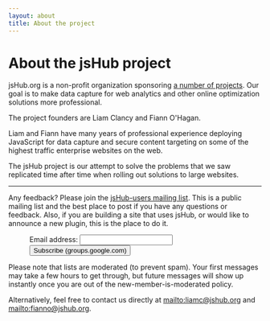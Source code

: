 ```yaml
---
layout: about
title: About the project
---
```


# About the jsHub project #

jsHub.org is a non-profit organization sponsoring [a number of projects](/projects/). Our goal is to make data capture for web analytics and other online optimization solutions more professional.

The project founders are Liam Clancy and Fiann O'Hagan. 

Liam and Fiann have many years of professional experience deploying JavaScript for data capture and secure content targeting on some of the highest traffic enterprise websites on the web. 

The jsHub project is our attempt to solve the problems that we saw replicated time after time when rolling out solutions to large websites.

<hr />

Any feedback? Please join the [jsHub-users mailing list](http://groups.google.com/group/jshub-users/). This is a public mailing list and the best place to post if you have any questions or feedback. Also, if you are building a site that uses jsHub, or would like to announce a new plugin, this is the place to do it. 

<!-- raw html to add Google Groups sign-up -->
<form action="http://groups.google.com/group/jshub-users/boxsubscribe" style="padding-left: 3em">
<label>Email address: <input type="text" name="email" /></label>
<input type="submit" name="sub" value="Subscribe (groups.google.com)" />
</form>

Please note that lists are moderated (to prevent spam). Your first messages may take a few hours to get through, but future messages will show up instantly once you are out of the new-member-is-moderated policy.

Alternatively, feel free to contact us directly at <mailto:liamc@jshub.org> and <mailto:fianno@jshub.org>.